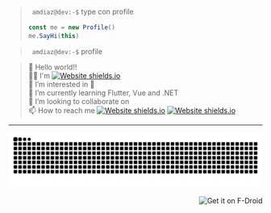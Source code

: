 > ` amdiaz@dev:-$` type con profile
>   ``` ts
>   const me = new Profile()
>   me.SayHi(this)
>   ```

> ` amdiaz@dev:-$` profile 

> 🖖 Hello world!!<br>
> 🐱‍🚀 I'm [![Website shields.io](https://img.shields.io/badge/Amdiaz-😉-green.svg)](https://antoniomdm.dev/)<br>
> 👀 I’m interested in 🖖<br>
> 🌱 I’m currently learning Flutter, Vue and .NET <br>
> 💞️ I’m looking to collaborate on <br>
> 📫 How to reach me [![Website shields.io](https://img.shields.io/badge/xenxi%230708-5865F2.svg?logo=discord&logoColor=white)](https://antoniomdm.dev/) [![Website shields.io](https://img.shields.io/badge/antoniom.diaz.moreno-EA4335.svg?logo=gmail&logoColor=white)](mailto:antoniom.diaz.moreno@gmail.com) <br>
---
<p align="center">
<picture >
  <source media="(prefers-color-scheme: dark)" srcset="assets/github-contribution-grid-snake-dark.svg">
  <source media="(prefers-color-scheme: light)" srcset="assets/github-contribution-grid-snake.svg">
  <img alt="github-snake" src="assets/github-contribution-grid-snake.svg">
</picture>
<div align="right">
<img src="https://hits.seeyoufarm.com/api/count/incr/badge.svg?url=https%3A%2F%2Fgithub.com%2Fxenxi1212%2Fhit-counter" style="text-align: right" alt="Get it on F-Droid">
</div>



<!-- ![image](https://github-readme-stats.vercel.app/api/top-langs/?username=xenxi)  -->
<!-- 
![image](https://github-profile-summary-cards.vercel.app/api/cards/profile-details?username=xenxi) <br>
![image](https://github-readme-stats-git-masterrstaa-rickstaa.vercel.app/api?username=xenxi)
 -->
